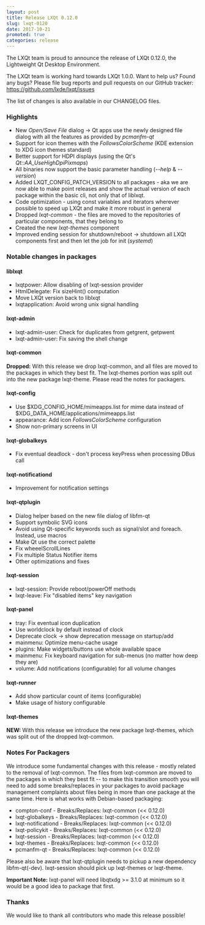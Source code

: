 ```yaml
---
layout: post
title: Release LXQt 0.12.0
slug: lxqt-0120
date: 2017-10-21
promoted: true
categories: release
---
```


The LXQt team is proud to announce the release of LXQt 0.12.0, the Lightweight Qt Desktop Environment.

The LXQt team is working hard towards LXQt 1.0.0. Want to help us? Found any bugs? Please file bug reports and pull requests on our GitHub tracker: https://github.com/lxde/lxqt/issues

The list of changes is also available in our CHANGELOG files.

### Highlights 

* New _Open/Save File_ dialog -> Qt apps use the newly designed file dialog with all the features as provided by _pcmanfm-qt_
* Support for icon themes with the _FollowsColorScheme_ (KDE extension to XDG icon themes standard)
* Better support for HDPI displays (using the Qt's _Qt::AA_UseHighDpiPixmaps_)
* All binaries now support the basic parameter handling (_--help_ & _--version_)
* Added LXQT_CONFIG_PATCH_VERSION to all packages - aka we are now able to make point releases and show the actual version of each package within the basic cli, not only that of liblxqt.
* Code optimization - using const variables and iterators wherever possible to speed up LXQt and make it more robust in general
* Dropped _lxqt-common_ - the files are moved to the repositories of particular components, that they belong to
* Created the new _lxqt-themes_ component
* Improved ending session for shutdown/reboot -> shutdown all LXQt components first and then let the job for init (_systemd_)

### Notable changes in packages

#### liblxqt
* lxqtpower: Allow disabling of lxqt-session provider
* HtmlDelegate: Fix sizeHint() computation
* Move LXQt version back to liblxqt
* lxqtapplication: Avoid wrong unix signal handling

#### lxqt-admin
* lxqt-admin-user: Check for duplicates from getgrent, getpwent
* lxqt-admin-user: Fix saving the shell change

#### lxqt-common
**Dropped:** With this release we drop lxqt-common, and all files are moved to the packages in which they best fit. The lxqt-themes portion was split out into the new package lxqt-theme. Please read the notes for packagers.

#### lxqt-config 
* Use $XDG_CONFIG_HOME/mimeapps.list for mime data instead of $XDG_DATA_HOME/applications/mimeapps.list
* appearance: Add icon _FollowsColorScheme_ configuration
* Show non-primary screens in UI

#### lxqt-globalkeys
* Fix eventual deadlock - don't process keyPress when processing DBus call

#### lxqt-notificationd
* Improvement for notification settings

#### lxqt-qtplugin
* Dialog helper based on the new file dialog of libfm-qt
* Support symbolic SVG icons
* Avoid using Qt-specific keywords such as signal/slot and foreach. Instead, use macros
* Make Qt use the correct palette
* Fix wheeelScrollLines
* Fix multiple Status Notifier items
* Other optimizations and fixes

#### lxqt-session
* lxqt-session: Provide reboot/powerOff methods
* lxqt-leave: Fix "disabled items" key navigation

#### lxqt-panel
* tray: Fix eventual icon duplication
* Use worldclock by default instead of clock
* Deprecate clock -> show deprecation message on startup/add
* mainmenu: Optimize menu-cache usage
* plugins: Make widgets/buttons use whole available space
* mainmenu: Fix keyboard navigation for sub-menus (no matter how deep they are)
* volume: Add notifications (configurable) for all volume changes

#### lxqt-runner
* Add show particular count of items (configurable)
* Make usage of history configurable

#### lxqt-themes
**NEW:** With this release we introduce the new package lxqt-themes, which was split out of the dropped lxqt-common.

### Notes For Packagers

We introduce some fundamental changes with this release - mostly related to the removal of lxqt-common. The files from lxqt-common are moved to the packages in which they best fit -- to make this transition smooth you will need to add some breaks/replaces in your packages to avoid package management complaints about files being in more than one package at the same time. Here is what works with Debian-based packaging:
* compton-conf - Breaks/Replaces: lxqt-common (<< 0.12.0)
* lxqt-globalkeys - Breaks/Replaces: lxqt-common (<< 0.12.0)
* lxqt-notificationd - Breaks/Replaces: lxqt-common (<< 0.12.0)
* lxqt-policykit - Breaks/Replaces: lxqt-common (<< 0.12.0)
* lxqt-session - Breaks/Replaces: lxqt-common (<< 0.12.0)
* lxqt-themes - Breaks/Replaces: lxqt-common (<< 0.12.0)
* pcmanfm-qt - Breaks/Replaces: lxqt-common (<< 0.12.0)

Please also be aware that lxqt-qtplugin needs to pickup a new dependency libfm-qt(-dev). lxqt-session should pick up lxqt-themes or lxqt-theme.

**Important Note:** lxqt-panel will need libqtxdg >= 3.1.0 at minimum so it would be a good idea to package that first.

### Thanks

We would like to thank all contributors who made this release possible!
